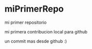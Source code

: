 # miPrimerRepo

mi primer repositorio 

mi primera contribucion local para github

un commit mas desde github :)
